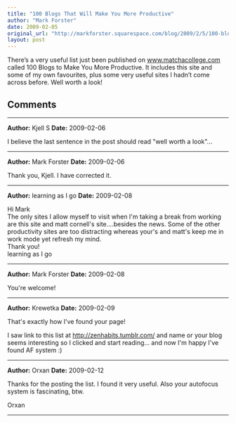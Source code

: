 ```yaml
---
title: "100 Blogs That Will Make You More Productive"
author: "Mark Forster"
date: 2009-02-05
original_url: "http://markforster.squarespace.com/blog/2009/2/5/100-blogs-that-will-make-you-more-productive.html"
layout: post
---
```


There’s a very useful list just been published on www.matchacollege.com called 100 Blogs to Make You More Productive. It includes this site and some of my own favourites, plus some very useful sites I hadn’t come across before. Well worth a look!


## Comments

---

**Author:** Kjell S
**Date:** 2009-02-06

I believe the last sentence in the post should read "well worth a look"...

---

**Author:** Mark Forster
**Date:** 2009-02-06

Thank you, Kjell. I have corrected it.

---

**Author:** learning as I go
**Date:** 2009-02-08

Hi Mark  
The only sites I allow myself to visit when I'm taking a break from working are this site and matt cornell's site....besides the news. Some of the other productivity sites are too distracting whereas your's and matt's keep me in work mode yet refresh my mind.  
Thank you!  
learning as I go

---

**Author:** Mark Forster
**Date:** 2009-02-08

You're welcome!

---

**Author:** Krewetka
**Date:** 2009-02-09

That's exactly how I've found your page!  
  
I saw link to this list at <http://zenhabits.tumblr.com/> and name or your blog seems interesting so I clicked and start reading... and now I'm happy I've found AF system :)

---

**Author:** Orxan
**Date:** 2009-02-12

Thanks for the posting the list. I found it very useful. Also your autofocus system is fascinating, btw.  
  
Orxan

---

